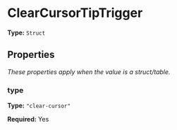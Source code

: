# ClearCursorTipTrigger

**Type:** `Struct`

## Properties

*These properties apply when the value is a struct/table.*

### type

**Type:** `"clear-cursor"`

**Required:** Yes

